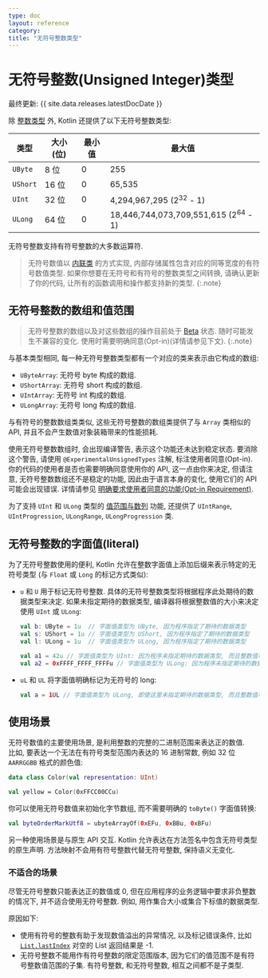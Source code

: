 ```yaml
---
type: doc
layout: reference
category:
title: "无符号整数类型"
---
```


# 无符号整数(Unsigned Integer)类型

最终更新: {{ site.data.releases.latestDocDate }}

除 [整数类型](numbers.html#integer-types) 外, Kotlin 还提供了以下无符号整数类型:

| 类型       | 大小 (位) | 最小值 | 最大值                                       |
|----------|-----------|-----------|-------------------------------------------------|
| `UByte`  | 8 位        | 0         | 255                                             |
| `UShort` | 16 位       | 0         | 65,535                                          |
| `UInt`   | 32 位       | 0         | 4,294,967,295 (2<sup>32</sup> - 1)              |
| `ULong`  | 64 位       | 0         | 18,446,744,073,709,551,615 (2<sup>64</sup> - 1) |


无符号整数支持有符号整数的大多数运算符.

> 无符号数值以 [内联类](inline-classes.html) 的方式实现, 内部存储属性包含对应的同等宽度的有符号数值类型.
> 如果你想要在无符号和有符号的整数类型之间转换, 请确认更新了你的代码, 让所有的函数调用和操作都支持新的类型.
{:.note}

## 无符号整数的数组和值范围

> 无符号整数的数组以及对这些数组的操作目前处于 [Beta](components-stability.html) 状态.
> 随时可能发生不兼容的变化. 使用时需要明确同意(Opt-in)(详情请参见下文).
{:.note}

与基本类型相同, 每一种无符号整数类型都有一个对应的类来表示由它构成的数组:

* `UByteArray`: 无符号 byte 构成的数组.
* `UShortArray`: 无符号 short 构成的数组.
* `UIntArray`: 无符号 int 构成的数组.
* `ULongArray`: 无符号 long 构成的数组.

与有符号的整数数组类类似, 这些无符号整数的数组类提供了与 `Array` 类相似的 API, 并且不会产生数值对象装箱带来的性能损耗.

使用无符号整数数组时, 会出现编译警告, 表示这个功能还未达到稳定状态.
要消除这个警告, 请使用 `@ExperimentalUnsignedTypes` 注解, 标注使用者同意(Opt-in).
你的代码的使用者是否也需要明确同意使用你的 API, 这一点由你来决定,
但请注意, 无符号整数数组还不是稳定的功能, 因此由于语言本身的变化, 使用它们的 API 可能会出现错误.
详情请参见 [明确要求使用者同意的功能(Opt-in Requirement)](opt-in-requirements.html).

为了支持 `UInt` 和 `ULong` 类型的 [值范围与数列](ranges.html) 功能,
还提供了 `UIntRange`, `UIntProgression`, `ULongRange`, `ULongProgression` 类.


## 无符号整数的字面值(literal)

为了无符号整数使用的便利, Kotlin 允许在整数字面值上添加后缀来表示特定的无符号类型
(与 `Float` 或 `Long` 的标记方式类似):

* `u` 和 `U` 用于标记无符号整数. 具体的无符号整数类型将根据程序此处期待的数据类型来决定.
  如果未指定期待的数据类型, 编译器将根据整数值的大小来决定使用 `UInt` 或 `ULong`:

  ```kotlin
  val b: UByte = 1u  // 字面值类型为 UByte, 因为程序指定了期待的数据类型
  val s: UShort = 1u // 字面值类型为 UShort, 因为程序指定了期待的数据类型
  val l: ULong = 1u  // 字面值类型为 ULong, 因为程序指定了期待的数据类型

  val a1 = 42u // 字面值类型为 UInt: 因为程序未指定期待的数据类型, 而且整数值可以存入 UInt 内
  val a2 = 0xFFFF_FFFF_FFFFu // 字面值类型为 ULong: 因为程序未指定期待的数据类型, 而且整数值无法存入 UInt 内
  ```

* `uL` 和 `UL` 将字面值明确标记为无符号的 long:

  ```kotlin
  val a = 1UL // 字面值类型为 ULong, 即使这里未指定期待的数据类型, 而且整数值可以存入 UInt 内
  ```

## 使用场景

无符号数值的主要使用场景, 是利用整数的完整的二进制范围来表达正的数值.  
比如, 要表达一个无法在有符号类型范围内表达的 16 进制常数, 例如 32 位 `AARRGGBB` 格式的颜色值:

```kotlin
data class Color(val representation: UInt)

val yellow = Color(0xFFCC00CCu)
```

你可以使用无符号数值来初始化字节数组, 而不需要明确的 `toByte()` 字面值转换:

```kotlin
val byteOrderMarkUtf8 = ubyteArrayOf(0xEFu, 0xBBu, 0xBFu)
```

另一种使用场景是与原生 API 交互. Kotlin 允许表达在方法签名中包含无符号类型的原生声明.
方法映射不会用有符号整数代替无符号整数, 保持语义无变化.

### 不适合的场景

尽管无符号整数只能表达正的数值或 0, 但在应用程序的业务逻辑中要求非负整数的情况下, 并不适合使用无符号整数.
例如, 用作集合大小或集合下标值的数据类型.

原因如下:

* 使用有符号的整数有助于发现数值溢出的异常情况, 以及标记错误条件, 比如
  [`List.lastIndex`](https://kotlinlang.org/api/latest/jvm/stdlib/kotlin.collections/last-index.html)
  对空的 List 返回结果是 -1.
* 无符号整数不能用作有符号整数的限定范围版本, 因为它们的值范围不是有符号整数值范围的子集.
  有符号整数, 和无符号整数, 相互之间都不是子类型.
